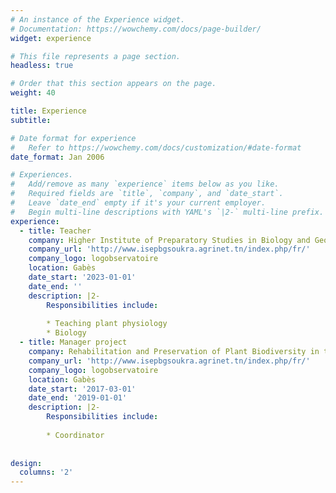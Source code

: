 ```yaml
---
# An instance of the Experience widget.
# Documentation: https://wowchemy.com/docs/page-builder/
widget: experience

# This file represents a page section.
headless: true

# Order that this section appears on the page.
weight: 40

title: Experience
subtitle:

# Date format for experience
#   Refer to https://wowchemy.com/docs/customization/#date-format
date_format: Jan 2006

# Experiences.
#   Add/remove as many `experience` items below as you like.
#   Required fields are `title`, `company`, and `date_start`.
#   Leave `date_end` empty if it's your current employer.
#   Begin multi-line descriptions with YAML's `|2-` multi-line prefix.
experience:
  - title: Teacher 
    company: Higher Institute of Preparatory Studies in Biology and Geology Tunis 
    company_url: 'http://www.isepbgsoukra.agrinet.tn/index.php/fr/'
    company_logo: logobservatoire
    location: Gabès
    date_start: '2023-01-01'
    date_end: ''
    description: |2-
        Responsibilities include:
        
        * Teaching plant physiology
        * Biology
  - title: Manager project 
    company: Rehabilitation and Preservation of Plant Biodiversity in the Oasis Ecosystem 
    company_url: 'http://www.isepbgsoukra.agrinet.tn/index.php/fr/'
    company_logo: logobservatoire
    location: Gabès
    date_start: '2017-03-01'
    date_end: '2019-01-01'
    description: |2-
        Responsibilities include:
        
        * Coordinator 
        
 
design:
  columns: '2'
---
```

